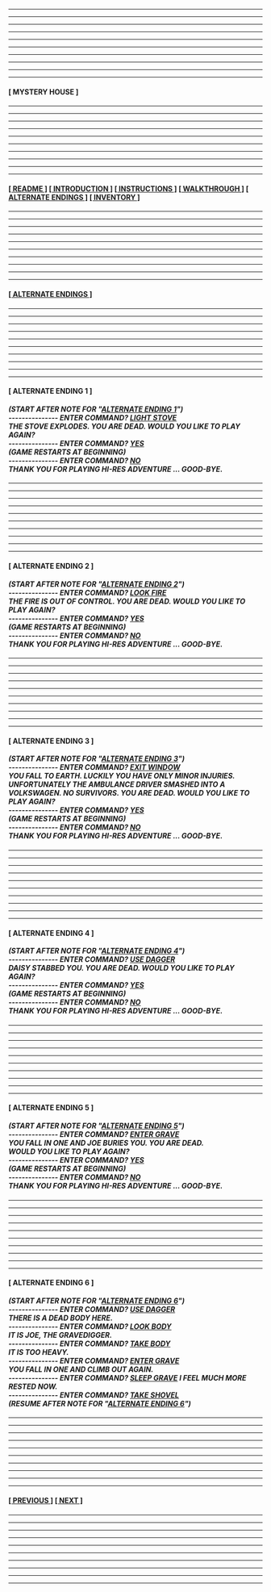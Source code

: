 
<div style="font-weight: bold;">

---
---
---
---
---
---
---
---
---
---
  
#### **[ MYSTERY HOUSE ]** 

####

---
---
---
---
---
---
---
---
---
---

#### **[[ README ]](/readme.md) [[ INTRODUCTION ]](/introduction.md) [[ INSTRUCTIONS ]](/instructions.md)  [[ WALKTHROUGH ]](/walkthrough.md) [[ ALTERNATE ENDINGS ]](#alternate-endings) [[ INVENTORY ]](/inventory.md)**

####

---
---
---
---
---
---
---
---
---
---

#### **[[ ALTERNATE ENDINGS ]](#)**

####

---
---
---
---
---
---
---
---
---
---

#### **[ ALTERNATE ENDING 1 ]**
*(START AFTER NOTE FOR "[ALTERNATE ENDING 1](/walkthrough.md#kitchen)")*  
*--------------- ENTER COMMAND? <ins>LIGHT STOVE</ins>*  
*THE STOVE EXPLODES. YOU ARE DEAD. WOULD YOU LIKE TO PLAY AGAIN?*  
*--------------- ENTER COMMAND? <ins>YES</ins>*  
*(GAME RESTARTS AT BEGINNING)*  
*--------------- ENTER COMMAND? <ins>NO</ins>*  
*THANK YOU FOR PLAYING HI-RES ADVENTURE ... GOOD-BYE.*  

####

---
---
---
---
---
---
---
---
---
---

#### **[ ALTERNATE ENDING 2 ]**
*(START AFTER NOTE FOR "[ALTERNATE ENDING 2](/walkthrough.md#dining-room)")*  
*--------------- ENTER COMMAND? <ins>LOOK FIRE</ins>*  
*THE FIRE IS OUT OF CONTROL. YOU ARE DEAD. WOULD YOU LIKE TO PLAY AGAIN?*  
*--------------- ENTER COMMAND? <ins>YES</ins>*  
*(GAME RESTARTS AT BEGINNING)*  
*--------------- ENTER COMMAND? <ins>NO</ins>*  
*THANK YOU FOR PLAYING HI-RES ADVENTURE ... GOOD-BYE.*  

####

---
---
---
---
---
---
---
---
---
---

#### **[ ALTERNATE ENDING 3 ]**
*(START AFTER NOTE FOR "[ALTERNATE ENDING 3](/walkthrough.md#attic)")*  
*--------------- ENTER COMMAND? <ins>EXIT WINDOW</ins>*  
*YOU FALL TO EARTH. LUCKILY YOU HAVE ONLY MINOR INJURIES. UNFORTUNATELY THE AMBULANCE DRIVER SMASHED INTO A VOLKSWAGEN. NO SURVIVORS. YOU ARE DEAD. WOULD YOU LIKE TO PLAY AGAIN?*  
*--------------- ENTER COMMAND? <ins>YES</ins>*  
*(GAME RESTARTS AT BEGINNING)*  
*--------------- ENTER COMMAND? <ins>NO</ins>*  
*THANK YOU FOR PLAYING HI-RES ADVENTURE ... GOOD-BYE.*  

####

---
---
---
---
---
---
---
---
---
---

#### **[ ALTERNATE ENDING 4 ]**
*(START AFTER NOTE FOR "[ALTERNATE ENDING 4](/walkthrough.md#tower)")*  
*--------------- ENTER COMMAND? <ins>USE DAGGER</ins>*  
*DAISY STABBED YOU. YOU ARE DEAD. WOULD YOU LIKE TO PLAY AGAIN?*  
*--------------- ENTER COMMAND? <ins>YES</ins>*  
*(GAME RESTARTS AT BEGINNING)*  
*--------------- ENTER COMMAND? <ins>NO</ins>*  
*THANK YOU FOR PLAYING HI-RES ADVENTURE ... GOOD-BYE.*  

####

---
---
---
---
---
---
---
---
---
---

#### **[ ALTERNATE ENDING 5 ]**
*(START AFTER NOTE FOR "[ALTERNATE ENDING 5](/walkthrough.md#cemetery)")*  
*--------------- ENTER COMMAND? <ins>ENTER GRAVE</ins>*  
*YOU FALL IN ONE AND JOE BURIES YOU. YOU ARE DEAD.*  
*WOULD YOU LIKE TO PLAY AGAIN?*  
*--------------- ENTER COMMAND? <ins>YES</ins>*  
*(GAME RESTARTS AT BEGINNING)*  
*--------------- ENTER COMMAND? <ins>NO</ins>*  
*THANK YOU FOR PLAYING HI-RES ADVENTURE ... GOOD-BYE.*  

####

---
---
---
---
---
---
---
---
---
---

#### **[ ALTERNATE ENDING 6 ]**
*(START AFTER NOTE FOR "[ALTERNATE ENDING 6](/walkthrough.md#cemetery)")*  
*--------------- ENTER COMMAND? <ins>USE DAGGER</ins>*  
*THERE IS A DEAD BODY HERE.*  
*--------------- ENTER COMMAND? <ins>LOOK BODY</ins>*  
*IT IS JOE, THE GRAVEDIGGER.*  
*--------------- ENTER COMMAND? <ins>TAKE BODY</ins>*  
*IT IS TOO HEAVY.*  
*--------------- ENTER COMMAND? <ins>ENTER GRAVE</ins>*  
*YOU FALL IN ONE AND CLIMB OUT AGAIN.*  
*--------------- ENTER COMMAND? <ins>SLEEP GRAVE</ins>*
*I FEEL MUCH MORE RESTED NOW.*  
*--------------- ENTER COMMAND? <ins>TAKE SHOVEL</ins>*  
*(RESUME AFTER NOTE FOR "[ALTERNATE ENDING 6](/walkthrough.md#cemetery)")*  

####

---
---
---
---
---
---
---
---
---
---

#### **[[ PREVIOUS ]](/walkthrough.md) [[ NEXT ]](/inventory.md)** 

####

---
---
---
---
---
---
---
---
---
---

</div>
